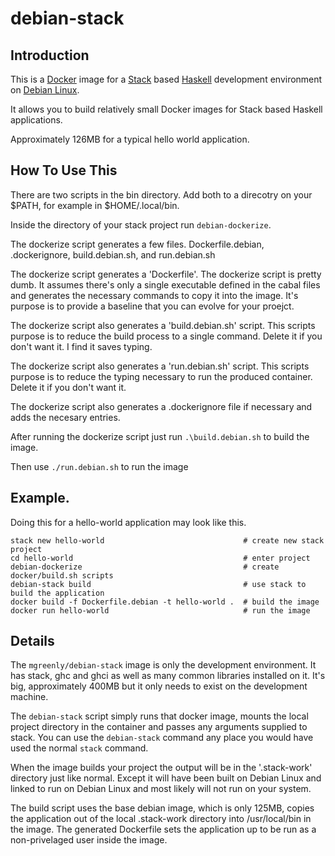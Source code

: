 # debian-stack

## Introduction

This is a [Docker](https://www.docker.com/) image for a [Stack](http://docs.haskellstack.org/en/stable/README.html) based [Haskell](https://www.haskell.org/) development environment on [Debian Linux](https://www.debian.org/).

It allows you to build relatively small Docker images for Stack based Haskell applications.

Approximately 126MB for a typical hello world application.

## How To Use This

There are two scripts in the bin directory.  Add both to a direcotry on your $PATH, for example in $HOME/.local/bin.

Inside the directory of your stack project run `debian-dockerize`.

The dockerize script generates a few files.  Dockerfile.debian, .dockerignore, build.debian.sh, and run.debian.sh

The dockerize script generates a 'Dockerfile'.  The  dockerize script is pretty dumb.  It assumes there's only a single executable defined in the cabal files and generates the necessary commands to copy it into the image.  It's purpose is to provide a baseline that you can evolve for your proejct.

The dockerize script also generates a 'build.debian.sh' script.  This scripts purpose is to reduce the build process to a single command. Delete it if you don't want it. I find it saves typing.

The dockerize script also generates a 'run.debian.sh' script.  This scripts purpose is to reduce the typing necessary to run the produced container.  Delete it if you don't want it.

The dockerize script also generates a .dockerignore file if necessary and adds the necesary entries.

After running the dockerize script just run `.\build.debian.sh` to build the image.

Then use `./run.debian.sh` to run the image

## Example.

Doing this for a hello-world application may look like this.

```
stack new hello-world                               # create new stack project
cd hello-world                                      # enter project
debian-dockerize                                    # create docker/build.sh scripts
debian-stack build                                  # use stack to build the application
docker build -f Dockerfile.debian -t hello-world .  # build the image
docker run hello-world                              # run the image
```


## Details

The `mgreenly/debian-stack` image is only the development environment.  It has stack, ghc and ghci as well as many common libraries installed on it.  It's big, approximately 400MB but it only needs to exist on the development machine.

The `debian-stack` script simply runs that docker image, mounts the local project directory in the container and passes any arguments supplied to stack.  You can use the `debian-stack` command any place you would have used the normal `stack` command.

When the image builds your project the output will be in the '.stack-work' directory just like normal.  Except it will have been built on Debian Linux and linked to run on Debian Linux and most likely will not run on your system.

The build script uses the base debian image, which is only 125MB, copies the application out of the local .stack-work directory into /usr/local/bin in the image.  The generated Dockerfile sets the application up to be run as a non-privelaged user inside the image.
